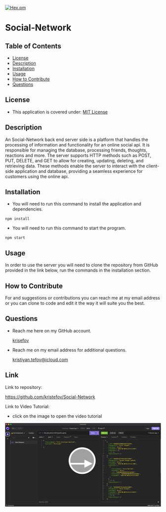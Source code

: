 [![Hex.pm](https://img.shields.io/badge/license%20-mit-blue?style=for-the-badge&logo=appveyor)](https://choosealicense.com/licenses/mit)     
# Social-Network
## Table of Contents
* [License](#license)
* [Description](#description)
* [Installation](#installation)
* [Usage](#usage)
* [How to Contribute](#how-to-contribute)
* [Questions](#questions)
## License
 * This application is covered under: [MIT License](https://choosealicense.com/licenses/mit)
## Description
An Social-Network back end server side is a platform that handles the processing of information and functionality for an online social api. It is responsible for managing the database, processing friends, thoughts, reactions and more. The server supports HTTP methods such as POST, PUT, DELETE, and GET to allow for creating, updating, deleting, and retrieving data. These methods enable the server to interact with the client-side application and database, providing a seamless experience for customers using the online api. 
## Installation

* You will need to run this command to install the application and dependencies.
```
npm install
```
* You will need to run this command to start the program.
```
npm start
```

## Usage
In order to use the server you will need to clone the repository from GitHub provided in the link below, run the commands in the installation section.
## How to Contribute
For and suggestions or contributions you can reach me at my email address or you can clone to code and edit it the way it will suite you the best.

## Questions
* Reach me here on my GitHub account.

    [krisefov](https://github.com/kristefov) 

* Reach me on my email address for additional questions.

    kristiyan.tefov@icloud.com

## Link
Link to repository:

https://github.com/kristefov/Social-Network

Link to Video Tutorial:
* click on the image to open the video tutorial

[<img src="./images/mock-up.png" >](https://drive.google.com/file/d/1x_hqunoQLhPhvzQJPBdQ3TISC1uwQShg/view?usp=sharing)




